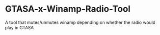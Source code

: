 # GTASA-x-Winamp-Radio-Tool
A tool that mutes/unmutes winamp depending on whether the radio would play in GTASA
